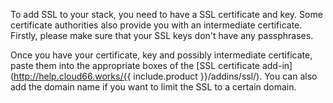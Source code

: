 


To add SSL to your stack, you need to have a SSL certificate and key. Some certificate authorities also provide you with an intermediate certificate. Firstly, please make sure that your SSL keys don't have any passphrases.

Once you have your certificate, key and possibly intermediate certificate, paste them into the appropriate boxes of the [SSL certificate add-in](http://help.cloud66.works/{{ include.product }}/addins/ssl/). You can also add the domain name if you want to limit the SSL to a certain domain.

